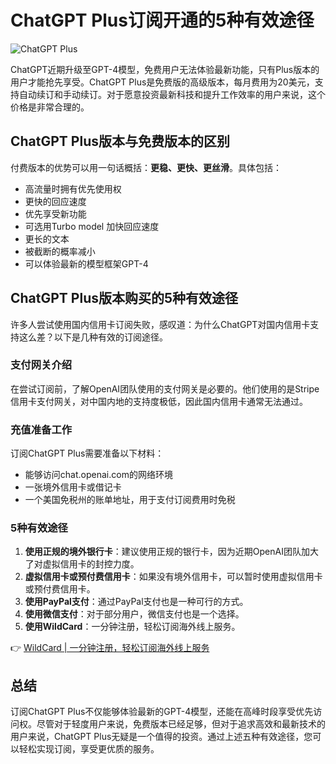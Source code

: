 # ChatGPT Plus订阅开通的5种有效途径

![ChatGPT Plus](https://bbtdd.com/img/62100134.webp)

ChatGPT近期升级至GPT-4模型，免费用户无法体验最新功能，只有Plus版本的用户才能抢先享受。ChatGPT Plus是免费版的高级版本，每月费用为20美元，支持自动续订和手动续订。对于愿意投资最新科技和提升工作效率的用户来说，这个价格是非常合理的。

## ChatGPT Plus版本与免费版本的区别

付费版本的优势可以用一句话概括：**更稳、更快、更丝滑**。具体包括：

- 高流量时拥有优先使用权
- 更快的回应速度
- 优先享受新功能
- 可选用Turbo model 加快回应速度
- 更长的文本
- 被截断的概率减小
- 可以体验最新的模型框架GPT-4

## ChatGPT Plus版本购买的5种有效途径

许多人尝试使用国内信用卡订阅失败，感叹道：为什么ChatGPT对国内信用卡支持这么差？以下是几种有效的订阅途径。

### 支付网关介绍

在尝试订阅前，了解OpenAI团队使用的支付网关是必要的。他们使用的是Stripe信用卡支付网关，对中国内地的支持度极低，因此国内信用卡通常无法通过。

### 充值准备工作

订阅ChatGPT Plus需要准备以下材料：

- 能够访问chat.openai.com的网络环境
- 一张境外信用卡或借记卡
- 一个美国免税州的账单地址，用于支付订阅费用时免税

### 5种有效途径

1. **使用正规的境外银行卡**：建议使用正规的银行卡，因为近期OpenAI团队加大了对虚拟信用卡的封控力度。
2. **虚拟信用卡或预付费信用卡**：如果没有境外信用卡，可以暂时使用虚拟信用卡或预付费信用卡。
3. **使用PayPal支付**：通过PayPal支付也是一种可行的方式。
4. **使用微信支付**：对于部分用户，微信支付也是一个选择。
5. **使用WildCard**：一分钟注册，轻松订阅海外线上服务。

👉 [WildCard | 一分钟注册，轻松订阅海外线上服务](https://bbtdd.com/WildCard)

## 总结

订阅ChatGPT Plus不仅能够体验最新的GPT-4模型，还能在高峰时段享受优先访问权。尽管对于轻度用户来说，免费版本已经足够，但对于追求高效和最新技术的用户来说，ChatGPT Plus无疑是一个值得的投资。通过上述五种有效途径，您可以轻松实现订阅，享受更优质的服务。